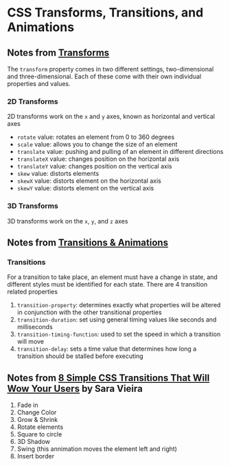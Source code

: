 # CSS Transforms, Transitions, and Animations

## Notes from [Transforms](https://learn.shayhowe.com/advanced-html-css/css-transforms/)

The `transform` property comes in two different settings, two-dimensional and three-dimensional. Each of these come with their own individual properties and values.

### 2D Transforms

2D transforms work on the `x` and `y` axes, known as horizontal and vertical axes

* `rotate` value: rotates an element from 0 to 360 degrees
* `scale` value: allows you to change the size of an element
* `translate` value: pushing and pulling of an element in different directions
* `translateX` value: changes position on the horizontal axis
* `translateY` value: changes position on the vertical axis
* `skew` value: distorts elements
* `skewX` value: distorts element on the horizontal axis
* `skewY` value: distorts element on the vertical axis

### 3D Transforms

3D transforms work on the `x`, `y`, and `z` axes

## Notes from [Transitions & Animations](https://learn.shayhowe.com/advanced-html-css/transitions-animations/)

### Transitions

For a transition to take place, an element must have a change in state, and different styles must be identified for each state. There are 4 transition related properties 
1. `transition-property`: determines exactly what properties will be altered in conjunction with the other transitional properties
2. `transition-duration`: set using general timing values like seconds and milliseconds
3. `transition-timing-function`: used to set the speed in which a transition will move
4. `transition-delay`:  sets a time value that determines how long a transition should be stalled before executing

## Notes from [8 Simple CSS Transitions That Will Wow Your Users](https://www.webdesignerdepot.com/2014/05/8-simple-css3-transitions-that-will-wow-your-users) by Sara Vieira

1. Fade in
2. Change Color
3. Grow & Shrink
4. Rotate elements
5. Square to circle
6. 3D Shadow
7. Swing (this annimation moves the element left and right)
8. Insert border